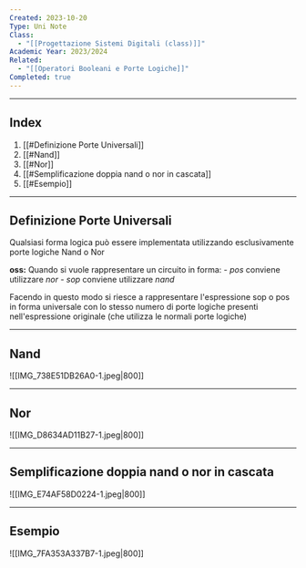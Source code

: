 ```yaml
---
Created: 2023-10-20
Type: Uni Note
Class:
  - "[[Progettazione Sistemi Digitali (class)]]"
Academic Year: 2023/2024
Related:
  - "[[Operatori Booleani e Porte Logiche]]"
Completed: true
---
```

---
## Index
1. [[#Definizione Porte Universali]]
2. [[#Nand]]
3. [[#Nor]]
4. [[#Semplificazione doppia nand o nor in cascata]]
5. [[#Esempio]]

---
## Definizione Porte Universali 
Qualsiasi forma logica può essere implementata utilizzando esclusivamente porte logiche Nand o Nor

**oss:** Quando si vuole rappresentare un circuito in forma:
	- *pos* conviene utilizzare  *nor*
	- *sop* conviene utilizzare *nand*

Facendo in questo modo si riesce a rappresentare l'espressione sop o pos in forma universale con lo stesso numero di porte logiche presenti nell'espressione originale (che utilizza le normali porte logiche)


---
## Nand
![[IMG_738E51DB26A0-1.jpeg|800]]


---
## Nor
![[IMG_D8634AD11B27-1.jpeg|800]]

---
## Semplificazione doppia nand o nor in cascata
![[IMG_E74AF58D0224-1.jpeg|800]]

---
## Esempio
![[IMG_7FA353A337B7-1.jpeg|800]]

